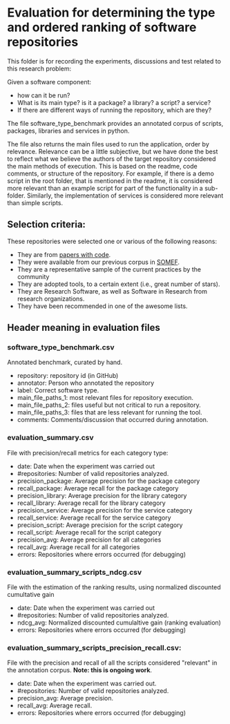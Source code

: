 # Evaluation for determining the type and ordered ranking of software repositories

This folder is for recording the experiments, discussions and test related to this research problem:

Given a software component:

- how can it be run?
- What is its main type? is it a package? a library? a script? a service?
- If there are different ways of running the repository, which are they?

The file software_type_benchmark provides an annotated corpus of scripts, packages, libraries and services in python.

The file also returns the main files used to run the application, order by relevance. Relevance can be a little subjective,
but we have done the best to reflect what we believe the authors of the target repository considered the main methods of execution.
This is based on the readme, code comments, or structure of the repository. For example, if there is a demo script in the root
folder, that is mentioned in the readme, it is considered more relevant than an example script for part of the functionality in a sub-folder.
Similarly, the implementation of services is considered more relevant than simple scripts.

## Selection criteria:

These repositories were selected one or various of the following reasons:
- They are from [papers with code](https://paperswithcode.com/).
- They were available from our previous corpus in [SOMEF](https://github.com/KnowledgeCaptureAndDiscovery/somef/).
- They are a representative sample of the current practices by the community
- They are adopted tools, to a certain extent (i.e., great number of stars).
- They are Research Software, as well as Software in Research from research organizations.
- They have been recommended in one of the awesome lists.

## Header meaning in evaluation files

### software_type_benchmark.csv
Annotated benchmark, curated by hand.
- repository: repository id (in GitHub)
- annotator: Person who annotated the repository
- label: Correct software type.
- main_file_paths_1: most relevant files for repository execution.
- main_file_paths_2: files useful but not critical to run a repository.
- main_file_paths_3: files that are less relevant for running the tool.
- comments: Comments/discussion that occurred during annotation.

### evaluation_summary.csv
File with precision/recall metrics for each category type:
- date: Date when the experiment was carried out
- #repositories: Number of valid repositories analyzed.
- precision_package: Average precision for the package category
- recall_package: Average recall for the package category
- precision_library: Average precision for the library category
- recall_library: Average recall for the library category
- precision_service: Average precision for the service category
- recall_service: Average recall for the service category
- precision_script: Average precision for the script category
- recall_script: Average recall for the script category
- precision_avg: Average precision for all categories
- recall_avg: Average recall for all categories
- errors: Repositories where errors occurred (for debugging)

### evaluation_summary_scripts_ndcg.csv
File with the estimation of the ranking results, using normalized discounted cumultative gain
- date: Date when the experiment was carried out
- #repositories: Number of valid repositories analyzed.
- ndcg_avg: Normalized discounted cumulaltive gain (ranking evaluation)
- errors: Repositories where errors occurred (for debugging)

### evaluation_summary_scripts_precision_recall.csv:
File with the precision and recall of all the scripts considered "relevant" in the annotation corpus. **Note: this is ongoing work**.
- date: Date when the experiment was carried out.
- #repositories: Number of valid repositories analyzed.
- precision_avg: Average precision.
- recall_avg: Average recall.
- errors: Repositories where errors occurred (for debugging)

